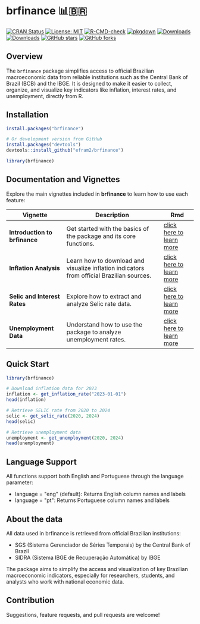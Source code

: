 # brfinance 📊🇧🇷

[![CRAN Status](https://www.r-pkg.org/badges/version/brfinance)](https://cran.r-project.org/package=brfinance)
[![License: MIT](https://img.shields.io/badge/License-MIT-yellow.svg)](https://opensource.org/licenses/MIT)
[![R-CMD-check](https://github.com/efram2/brfinance/actions/workflows/R-CMD-check.yaml/badge.svg)](https://github.com/efram2/brfinance/actions/workflows/R-CMD-check.yaml)
[![pkgdown](https://github.com/efram2/brfinance/actions/workflows/pkgdown.yaml/badge.svg)](https://efram2.github.io/brfinance/)
[![Downloads](https://cranlogs.r-pkg.org/badges/grand-total/brfinance)](https://cran.r-project.org/package=brfinance)
[![Downloads](https://cranlogs.r-pkg.org/badges/brfinance)](https://cran.r-project.org/package=brfinance)
[![GitHub stars](https://img.shields.io/github/stars/efram2/brfinance.svg)](https://github.com/efram2/brfinance/stargazers)
[![GitHub forks](https://img.shields.io/github/forks/efram2/brfinance.svg)](https://github.com/efram2/brfinance/network)


## Overview

The `brfinance` package simplifies access to official Brazilian macroeconomic data from reliable institutions such as the Central Bank of Brazil (BCB) and the IBGE.
It is designed to make it easier to collect, organize, and visualize key indicators like inflation, interest rates, and unemployment, directly from R.

## Installation

```r
install.packages("brfinance")

# Or development version from GitHub
install.packages("devtools")
devtools::install_github("efram2/brfinance")

library(brfinance)

```

##  Documentation and Vignettes

Explore the main vignettes included in **brfinance** to learn how to use each feature:

| Vignette | Description | Rmd |
|-----------|--------------|------|
| **Introduction to brfinance** | Get started with the basics of the package and its core functions. | [click here to learn more](https://efram2.github.io/brfinance/intro_brfinance.html) |
| **Inflation Analysis** | Learn how to download and visualize inflation indicators from official Brazilian sources. | [click here to learn more](https://efram2.github.io/brfinance/inflation.html) |
| **Selic and Interest Rates** | Explore how to extract and analyze Selic rate data. | [click here to learn more](https://efram2.github.io/brfinance/selic.html) |
| **Unemployment Data** | Understand how to use the package to analyze unemployment rates. | [click here to learn more](https://efram2.github.io/brfinance/unemployment.html) |

## Quick Start

```R
library(brfinance)

# Download inflation data for 2023
inflation <- get_inflation_rate("2023-01-01")
head(inflation)

# Retrieve SELIC rate from 2020 to 2024
selic <- get_selic_rate(2020, 2024)
head(selic)

# Retrieve unemployment data
unemployment <- get_unemployment(2020, 2024)
head(unemployment)
```
## Language Support

All functions support both English and Portuguese through the language parameter:

* language = "eng" (default): Returns English column names and labels
* language = "pt": Returns Portuguese column names and labels

## About the data

All data used in brfinance is retrieved from official Brazilian institutions:

* SGS (Sistema Gerenciador de Séries Temporais) by the Central Bank of Brazil
* SIDRA (Sistema IBGE de Recuperação Automática) by IBGE

The package aims to simplify the access and visualization of key Brazilian macroeconomic indicators, especially for researchers, students, and analysts who work with national economic data.

## Contribution

Suggestions, feature requests, and pull requests are welcome!

